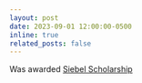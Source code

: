 ```yaml
---
layout: post
date: 2023-09-01 12:00:00-0500
inline: true
related_posts: false
---
```


Was awarded [Siebel Scholarship](https://csd.cmu.edu/news/five-scs-students-named-2024-siebel-scholars)
